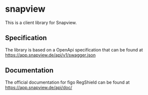 # snapview

This is a client library for Snapview.

## Specification

The library is based on a OpenApi specification that can be found at https://app.snapview.de/api/v1/swagger.json

## Documentation

The official documentation for figo RegShield can be found at https://app.snapview.de/api/doc/